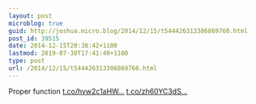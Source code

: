 ```yaml
---
layout: post
microblog: true
guid: http://joshua.micro.blog/2014/12/15/t544426313306869760.html
post_id: 39515
date: 2014-12-15T20:38:42+1100
lastmod: 2019-07-30T17:41:40+1100
type: post
url: /2014/12/15/t544426313306869760.html
---
```

Proper function [t.co/hvw2c1aHW...](http://t.co/hvw2c1aHWd) [t.co/zh60YC3dS...](http://t.co/zh60YC3dSE)

